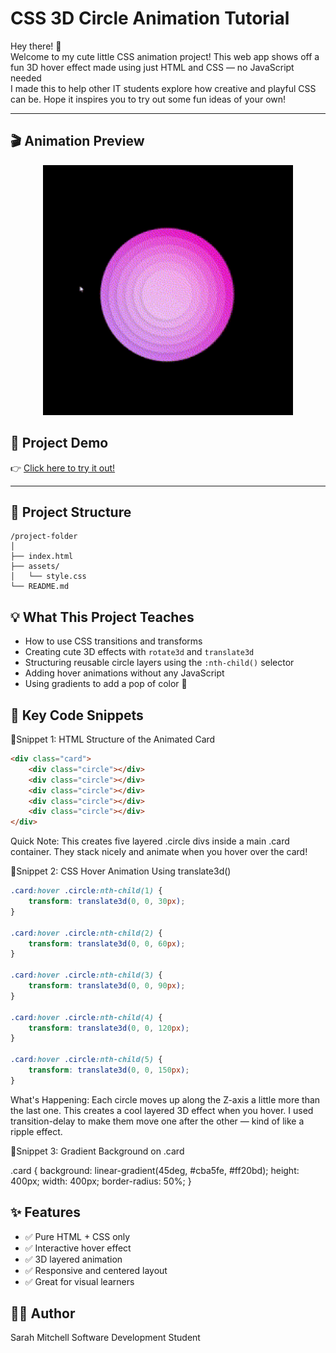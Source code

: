 # CSS 3D Circle Animation Tutorial

Hey there! 👋  
Welcome to my cute little CSS animation project! This web app shows off a fun 3D hover effect made using just HTML and CSS — no JavaScript needed   
I made this to help other IT students explore how creative and playful CSS can be. Hope it inspires you to try out some fun ideas of your own!

---
## 🎬 Animation Preview

<p align="center">
  <img src="./assets/animation-gif.gif" alt="CSS 3D Animation" width="400"/>
</p>

## 🚀 Project Demo

👉 [Click here to try it out!](https://sarsbars.github.io/css-tutorial/)

---

## 📁 Project Structure

```
/project-folder
│
├── index.html
├── assets/
│   └── style.css
└── README.md
```

## 💡 What This Project Teaches

- How to use CSS transitions and transforms
- Creating cute 3D effects with `rotate3d` and `translate3d`
- Structuring reusable circle layers using the `:nth-child()` selector
- Adding hover animations without any JavaScript
- Using gradients to add a pop of color 💅


## 🧠 Key Code Snippets
📍Snippet 1: HTML Structure of the Animated Card
```html
<div class="card">
    <div class="circle"></div>
    <div class="circle"></div>
    <div class="circle"></div>
    <div class="circle"></div>
    <div class="circle"></div>
</div>
```
Quick Note:
This creates five layered .circle divs inside a main .card container. They stack nicely and animate when you hover over the card!

📍Snippet 2: CSS Hover Animation Using translate3d()

```css
.card:hover .circle:nth-child(1) {
    transform: translate3d(0, 0, 30px); 
}

.card:hover .circle:nth-child(2) {
    transform: translate3d(0, 0, 60px); 
}

.card:hover .circle:nth-child(3) {
    transform: translate3d(0, 0, 90px); 
}

.card:hover .circle:nth-child(4) {
    transform: translate3d(0, 0, 120px); 
}

.card:hover .circle:nth-child(5) {
    transform: translate3d(0, 0, 150px); 
}
```

What's Happening:
Each circle moves up along the Z-axis a little more than the last one. This creates a cool layered 3D effect when you hover. I used transition-delay to make them move one after the other — kind of like a ripple effect.

📍Snippet 3: Gradient Background on .card

.card {
    background: linear-gradient(45deg, #cba5fe, #ff20bd);
    height: 400px;
    width: 400px;
    border-radius: 50%;
}

## ✨ Features
- ✅ Pure HTML + CSS only
- ✅ Interactive hover effect
- ✅ 3D layered animation
- ✅ Responsive and centered layout
- ✅ Great for visual learners

## 👩‍💻 Author
Sarah Mitchell
Software Development Student 

